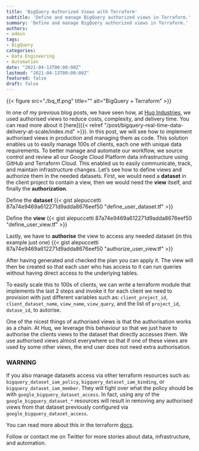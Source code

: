 ```yaml
---
title: 'BigQuery Authorized Views with Terraform'
subtitle: 'Define and manage BigQuery authorized views in Terraform.'
summary: 'Define and manage BigQuery authorized views in Terraform.'
authors:
- admin
tags:
- BigQuery
categories:
- Data Engineering
- Automation
date: "2021-04-13T00:00:00Z"
lastmod: "2021-04-13T00:00:00Z"
featured: false
draft: false
---
```



{{< figure src="./bq_tf.png" title="" alt="BigQuery + Terraform" >}}

In one of my previous blog posts, we have seen how, at [Huq Industries](https://huq.io), we used authorised views to reduce costs, complexity, and delivery time.
You can read more about it [here]({{< relref "/post/bigquery-real-time-data-delivery-at-scale/index.md" >}}).
In this post, we will see how to implement authorised views in production and managing them as code.
This solution enables us to easily manage 100s of clients, each one with unique data requirements.
To better manage and automate our workflow, we source control and review all our Google Cloud Platform data infrastructure using GitHub and Terraform Cloud.
This enabled us to easily communicate, track, and maintain infrastructure changes.
Let’s see how to define views and authorize them in the needed datasets. 
First, we would need a **dataset** in the client project to contain a view, then we would need the **view** itself, and finally the **authorization**.

Define the **dataset**
{{< gist alepuccetti 87a74e9469a612271d9adda8676eef50 "define_user_dataset.tf" >}}

Define the **view**
{{< gist alepuccetti 87a74e9469a612271d9adda8676eef50 "define_user_view.tf" >}}

Lastly, we have to **authorise** the view to access any needed dataset (in this example just one)
{{< gist alepuccetti 87a74e9469a612271d9adda8676eef50 "authorize_user_view.tf" >}}

After having generated and checked the plan you can apply it.
The view will then be created so that each user who has access to it can run queries without having direct access to the underlying tables.

To easily scale this to 100s of clients, we can write a terraform module that implements the last 2 steps and invoke it for each client we need to provision with just different variables such as: `client_project_id`, `client_dataset_name`, `view_name`, `view_query`, and the list of `project_id`, `datase_id`, to autorise.

One of the nicest things of authorised views is that the authorisation works as a chain.
At Huq, we leverage this behaviour so that we just have to authorise the clients views to the dataset that directly accesses them.
We use authorised views almost everywhere so that if one of these views are used by some other views, the end user does not need extra authorisation.

### WARNING
If you also manage datasets access via other terraform resources such as: `bigquery_dataset_iam_policy`, `bigquery_dataset_iam_binding`, or `bigquery_dataset_iam_member`. 
They will fight over what the policy should be with `google_bigquery_dataset_access`.
In fact, using any of the `google_bigquery_dataset_*` resources will result in removing any authorised views from that dataset previously configured via `google_bigquery_dataset_access`.

You can read more about this in the terraform [docs](https://registry.terraform.io/providers/hashicorp/google/latest/docs/resources/bigquery_dataset_access).

Follow or contact me on Twitter for more stories about data, infrastructure, and automation.
